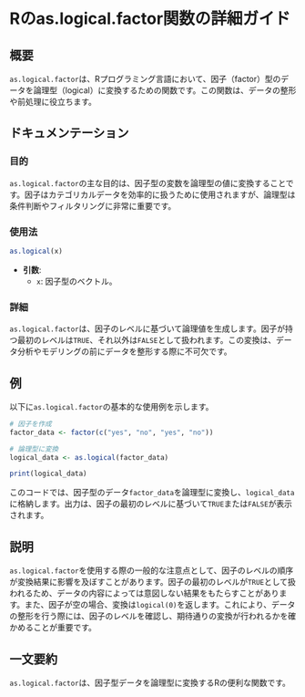 <!--
Meta Description: # Rのas.logical.factor関数の詳細ガイド ## 概要 `as.logical.factor`は、Rプログラミング言語において、因子（factor）型のデータを論理型（logical）に変換するための関数です。この関数は、データの整形や前処理に役立ちます。 ## ドキュメンテーション...
Meta Keywords: logical, factor, true, factor_data, logical_data
-->

# Rのas.logical.factor関数の詳細ガイド

## 概要
`as.logical.factor`は、Rプログラミング言語において、因子（factor）型のデータを論理型（logical）に変換するための関数です。この関数は、データの整形や前処理に役立ちます。

## ドキュメンテーション

### 目的
`as.logical.factor`の主な目的は、因子型の変数を論理型の値に変換することです。因子はカテゴリカルデータを効率的に扱うために使用されますが、論理型は条件判断やフィルタリングに非常に重要です。

### 使用法
```R
as.logical(x)
```

- **引数**:
  - `x`: 因子型のベクトル。

### 詳細
`as.logical.factor`は、因子のレベルに基づいて論理値を生成します。因子が持つ最初のレベルは`TRUE`、それ以外は`FALSE`として扱われます。この変換は、データ分析やモデリングの前にデータを整形する際に不可欠です。

## 例
以下に`as.logical.factor`の基本的な使用例を示します。

```R
# 因子を作成
factor_data <- factor(c("yes", "no", "yes", "no"))

# 論理型に変換
logical_data <- as.logical(factor_data)

print(logical_data)
```
このコードでは、因子型のデータ`factor_data`を論理型に変換し、`logical_data`に格納します。出力は、因子の最初のレベルに基づいて`TRUE`または`FALSE`が表示されます。

## 説明
`as.logical.factor`を使用する際の一般的な注意点として、因子のレベルの順序が変換結果に影響を及ぼすことがあります。因子の最初のレベルが`TRUE`として扱われるため、データの内容によっては意図しない結果をもたらすことがあります。また、因子が空の場合、変換は`logical(0)`を返します。これにより、データの整形を行う際には、因子のレベルを確認し、期待通りの変換が行われるかを確かめることが重要です。

## 一文要約
`as.logical.factor`は、因子型データを論理型に変換するRの便利な関数です。